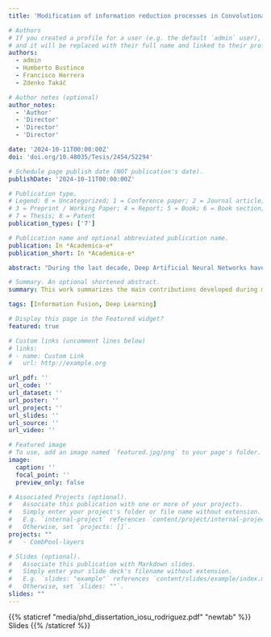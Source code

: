 ```yaml
---
title: 'Modification of information reduction processes in Convolutional Neural Networks'

# Authors
# If you created a profile for a user (e.g. the default `admin` user), write the username (folder name) here
# and it will be replaced with their full name and linked to their profile.
authors:
  - admin
  - Humberto Bustince
  - Francisco Herrera
  - Zdenko Takáč

# Author notes (optional)
author_notes:
  - 'Author'
  - 'Director'
  - 'Director'
  - 'Director'

date: '2024-10-11T00:00:00Z'
doi: 'doi.org/10.48035/Tesis/2454/52294'

# Schedule page publish date (NOT publication's date).
publishDate: '2024-10-11T00:00:00Z'

# Publication type.
# Legend: 0 = Uncategorized; 1 = Conference paper; 2 = Journal article;
# 3 = Preprint / Working Paper; 4 = Report; 5 = Book; 6 = Book section;
# 7 = Thesis; 8 = Patent
publication_types: ['7']

# Publication name and optional abbreviated publication name.
publication: In *Academica-e*
publication_short: In *Academica-e*

abstract: "During the last decade, Deep Artificial Neural Networks have established themselves as the state-of-the-art solution for solving complex tasks such as image processing, time-series forecasting, or natural language processing. One of the most studied families of artificial neural network is that of Convolutional Neural Networks (CNNs), which can exploit the local information of data sources such as images by automatically extracting increasingly more complex features in a hierarchical manner. Although plenty of work has been dedicated to the introduction of more complex (or more efficient) model architectures of CNN; to solving the optimisation problems faced by them and accelerating training convergence; or to trying to interpret their inner workings as well as explaining their generated predictions, an important key aspect of these models is sometimes overlooked: that of feature fusion. Feature fusion appears in plenty of forms in CNNs. Feature downsampling is necessary in order to compress the intermediate representations generated by the model, while preserving the most relevant information, a process which also makes models robust to small shifts in the inputs. Combining different sources of data or different feature representations is also a recurrent problem in neural networks, which is usually taken care of by simply allowing the model to learn additional transformations in a supervised manner, increasing its parameter count. In this dissertation, we study the application of solutions of the Information Fusion field to better tackle these problems. In particular, we explore the use of aggregation functions which replace a set of input values by a suitable single representative. We study the most important properties of these functions in the context of CNN feature reduction, and present novel pooling and Global Pooling proposals inspired by our discoveries. We also test the suitability of our proposals for the detection of COVID-19 patients, presenting an end-to-end pipeline which automatically analyses chest x-ray images."

# Summary. An optional shortened abstract.
summary: This work summarizes the main contributions developed during my PhD dissertation, devoted to the modification of information fusion processes in Convolutional Neural Networks. 

tags: [Information Fusion, Deep Learning]

# Display this page in the Featured widget?
featured: true

# Custom links (uncomment lines below)
# links:
# - name: Custom Link
#   url: http://example.org

url_pdf: ''
url_code: ''
url_dataset: ''
url_poster: ''
url_project: ''
url_slides: ''
url_source: ''
url_video: ''

# Featured image
# To use, add an image named `featured.jpg/png` to your page's folder.
image:
  caption: ''
  focal_point: ''
  preview_only: false

# Associated Projects (optional).
#   Associate this publication with one or more of your projects.
#   Simply enter your project's folder or file name without extension.
#   E.g. `internal-project` references `content/project/internal-project/index.md`.
#   Otherwise, set `projects: []`.
projects: ""
#   - CombPool-layers

# Slides (optional).
#   Associate this publication with Markdown slides.
#   Simply enter your slide deck's filename without extension.
#   E.g. `slides: "example"` references `content/slides/example/index.md`.
#   Otherwise, set `slides: ""`.
slides: ""
---
```


{{% staticref "media/phd_dissertation_iosu_rodriguez.pdf" "newtab" %}}
Slides
{{% /staticref %}}
